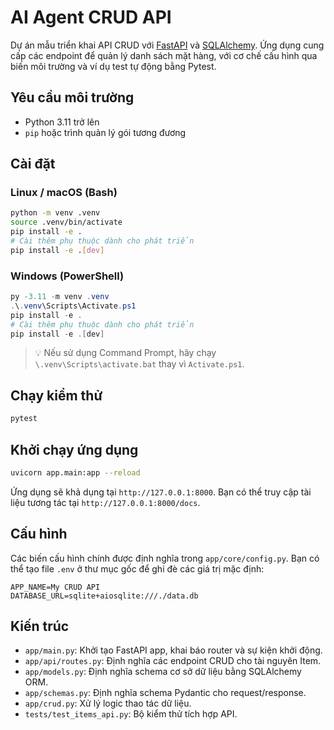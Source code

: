# AI Agent CRUD API

Dự án mẫu triển khai API CRUD với [FastAPI](https://fastapi.tiangolo.com/) và [SQLAlchemy](https://www.sqlalchemy.org/). Ứng dụng cung cấp các endpoint để quản lý danh sách mặt hàng, với cơ chế cấu hình qua biến môi trường và ví dụ test tự động bằng Pytest.

## Yêu cầu môi trường

- Python 3.11 trở lên
- `pip` hoặc trình quản lý gói tương đương

## Cài đặt

### Linux / macOS (Bash)

```bash
python -m venv .venv
source .venv/bin/activate
pip install -e .
# Cài thêm phụ thuộc dành cho phát triển
pip install -e .[dev]
```

### Windows (PowerShell)

```powershell
py -3.11 -m venv .venv
.\.venv\Scripts\Activate.ps1
pip install -e .
# Cài thêm phụ thuộc dành cho phát triển
pip install -e .[dev]
```

> 💡 Nếu sử dụng Command Prompt, hãy chạy `\.venv\Scripts\activate.bat` thay vì `Activate.ps1`.

## Chạy kiểm thử

```bash
pytest
```

## Khởi chạy ứng dụng

```bash
uvicorn app.main:app --reload
```

Ứng dụng sẽ khả dụng tại `http://127.0.0.1:8000`. Bạn có thể truy cập tài liệu tương tác tại `http://127.0.0.1:8000/docs`.

## Cấu hình

Các biến cấu hình chính được định nghĩa trong `app/core/config.py`. Bạn có thể tạo file `.env` ở thư mục gốc để ghi đè các giá trị mặc định:

```
APP_NAME=My CRUD API
DATABASE_URL=sqlite+aiosqlite:///./data.db
```

## Kiến trúc

- `app/main.py`: Khởi tạo FastAPI app, khai báo router và sự kiện khởi động.
- `app/api/routes.py`: Định nghĩa các endpoint CRUD cho tài nguyên Item.
- `app/models.py`: Định nghĩa schema cơ sở dữ liệu bằng SQLAlchemy ORM.
- `app/schemas.py`: Định nghĩa schema Pydantic cho request/response.
- `app/crud.py`: Xử lý logic thao tác dữ liệu.
- `tests/test_items_api.py`: Bộ kiểm thử tích hợp API.

